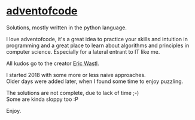 # [adventofcode](https://adventofcode.com/)

Solutions, mostly written in the python language.  

I love adventofcode, it's a great idea to practice your skills and intuition in
programming and a great place to learn about algorithms and principles in
computer science. Especially for a lateral entrant to IT like me.  

All kudos go to the creator [Eric Wastl](@ericwast).  

I started 2018 with some more or less naive approaches.  
Older days were added later, when I found some time to enjoy puzzling.  

The solutions are not complete, due to lack of time ;-)  
Some are kinda sloppy too :P  

Enjoy.
